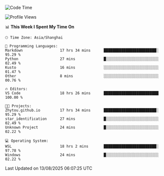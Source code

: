 <!--START_SECTION:waka-->
![Code Time](http://img.shields.io/badge/Code%20Time-3%2C074%20hrs%2039%20mins-blue)

![Profile Views](http://img.shields.io/badge/Profile%20Views-0-blue)

📊 **This Week I Spent My Time On** 

```text
🕑︎ Time Zone: Asia/Shanghai

💬 Programming Languages: 
Markdown                 17 hrs 34 mins      ████████████████████████░   95.29 % 
Python                   27 mins             █░░░░░░░░░░░░░░░░░░░░░░░░   02.49 % 
Kusto                    16 mins             ░░░░░░░░░░░░░░░░░░░░░░░░░   01.47 % 
Other                    8 mins              ░░░░░░░░░░░░░░░░░░░░░░░░░   00.76 % 

🔥 Editors: 
VS Code                  18 hrs 26 mins      █████████████████████████   100.00 % 

🐱‍💻 Projects: 
Zhytou.github.io         17 hrs 34 mins      ████████████████████████░   95.29 % 
star_identification      27 mins             █░░░░░░░░░░░░░░░░░░░░░░░░   02.49 % 
Unknown Project          24 mins             █░░░░░░░░░░░░░░░░░░░░░░░░   02.22 % 

💻 Operating System: 
WSL                      18 hrs 2 mins       ████████████████████████░   97.78 % 
Windows                  24 mins             █░░░░░░░░░░░░░░░░░░░░░░░░   02.22 % 
```


 Last Updated on 13/08/2025 06:07:25 UTC
<!--END_SECTION:waka-->